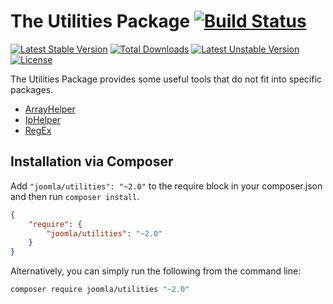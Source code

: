 # The Utilities Package [![Build Status](https://ci.joomla.org/api/badges/joomla-framework/utilities/status.svg)](https://ci.joomla.org/joomla-framework/utilities)

[![Latest Stable Version](https://poser.pugx.org/joomla/utilities/v/stable)](https://packagist.org/packages/joomla/utilities)
[![Total Downloads](https://poser.pugx.org/joomla/utilities/downloads)](https://packagist.org/packages/joomla/utilities)
[![Latest Unstable Version](https://poser.pugx.org/joomla/utilities/v/unstable)](https://packagist.org/packages/joomla/utilities)
[![License](https://poser.pugx.org/joomla/utilities/license)](https://packagist.org/packages/joomla/utilities)

The Utilities Package provides some useful tools that do not fit into specific packages.

* [ArrayHelper](docs/array-helper.md)
* [IpHelper](docs/ip-helper.md)
* [RegEx](docs/regex.md)

## Installation via Composer

Add `"joomla/utilities": "~2.0"` to the require block in your composer.json and then run `composer install`.

```json
{
	"require": {
		"joomla/utilities": "~2.0"
	}
}
```

Alternatively, you can simply run the following from the command line:

```sh
composer require joomla/utilities "~2.0"
```
